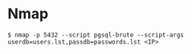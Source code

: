 # Nmap

`$ nmap -p 5432 --script pgsql-brute --script-args userdb=users.lst,passdb=passwords.lst <IP>`